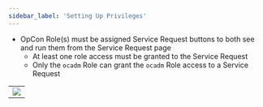 ```yaml
---
sidebar_label: 'Setting Up Privileges'
---
```


* OpCon Role(s) must be assigned Service Request buttons to both see and run them from the Service Request page
    * At least one role access must be granted to the Service Request
    * Only the ```ocadm``` Role can grant the ```ocadm``` Role access to a Service Request

||
|---|
|![](../static/imgbasic/SelfServiceShowForRole.png)|